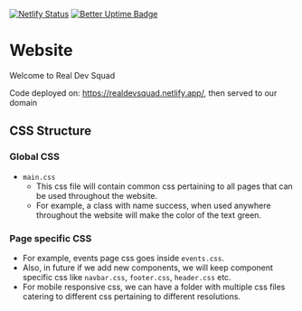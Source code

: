
[![Netlify Status](https://api.netlify.com/api/v1/badges/f178400b-1528-4bae-b454-8cddfd2fde0b/deploy-status)](https://app.netlify.com/sites/realdevsquad/deploys)
[![Better Uptime Badge](https://betteruptime.com/status-badges/v1/monitor/5hut.svg)](https://betteruptime.com/?utm_source=status_badge)

# Website

Welcome to Real Dev Squad

Code deployed on: https://realdevsquad.netlify.app/, then served to our domain

## CSS Structure    
### Global CSS  
   - `main.css`
      - This css file will contain common css pertaining to all pages that can be used throughout the website.   
      - For example, a class with name success, when used anywhere throughout the website will make the color of the text green.  
### Page specific CSS 
   - For example, events page css goes inside `events.css`.
   - Also, in future if we add new components, we will keep component specific css like `navbar.css`, `footer.css`, `header.css` etc. 
   - For mobile responsive css, we can have a folder with multiple css files catering to different css pertaining to different resolutions. 
